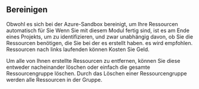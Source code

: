## <a name="clean-up"></a>Bereinigen

Obwohl es sich bei der Azure-Sandbox bereinigt, um Ihre Ressourcen automatisch für Sie Wenn Sie mit diesem Modul fertig sind, ist es am Ende eines Projekts, um zu identifizieren, und zwar unabhängig davon, ob Sie die Ressourcen benötigen, die Sie bei der es erstellt haben. es wird empfohlen. Ressourcen nach links laufenden können Kosten Sie Geld. 

Um alle von Ihnen erstellte Ressourcen zu entfernen, können Sie diese entweder nacheinander löschen oder einfach die gesamte Ressourcengruppe löschen. Durch das Löschen einer Ressourcengruppe werden alle Ressourcen in der Gruppe.
